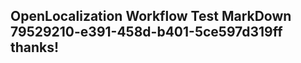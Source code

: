 <properties
ms.topic="hero-topic"
ms.test1="hero-topic"
ms.test2="test"/>

## OpenLocalization Workflow Test MarkDown 79529210-e391-458d-b401-5ce597d319ff thanks!
<!--HONumber=Mar16_HO2-->
